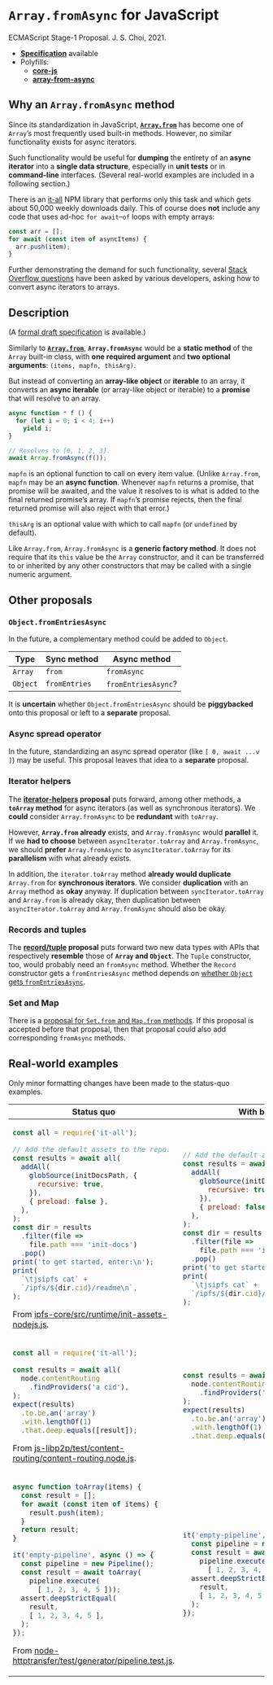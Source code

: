 # `Array.fromAsync` for JavaScript
ECMAScript Stage-1 Proposal. J. S. Choi, 2021.

* **[Specification][]** available
* Polyfills:
  * **[core-js][]**
  * **[array-from-async][]**

[specification]: http://jschoi.org/21/es-array-async-from/
[core-js]: https://github.com/zloirock/core-js#arrayfromasync
[array-from-async]: https://www.npmjs.com/package/array-from-async

## Why an `Array.fromAsync` method
Since its standardization in JavaScript,
**[`Array.from`][]** has become one of `Array`’s
most frequently used built-in methods.
However, no similar functionality exists for async iterators.

[`Array.from`]: https://developer.mozilla.org/en-US/docs/Web/JavaScript/Reference/Global_Objects/Array/from

Such functionality would be useful
for **dumping** the entirety of an **async iterator**
into a **single data structure**,
especially in **unit tests** or in **command-line** interfaces.
(Several real-world examples are included in a following section.)

There is an [it-all][] NPM library that performs only this task
and which gets about 50,000 weekly downloads daily.
This of course does **not** include any code
that uses ad-hoc `for await`–`of` loops with empty arrays:
```js
const arr = [];
for await (const item of asyncItems) {
  arr.push(item);
}
```
Further demonstrating the demand for such functionality,
several [Stack Overflow questions][Stack Overflow] have been asked
by various developers, asking how to convert async iterators to arrays.

[it-all]: https://www.npmjs.com/package/it-all
[Stack Overflow]: https://stackoverflow.com/questions/58668361/how-can-i-convert-an-async-iterator-to-an-array

## Description
(A [formal draft specification][specification] is available.)

Similarly to **[`Array.from`][]**,
**`Array.fromAsync`** would be a **static method**
of the `Array` built-in class, with **one required argument**
and **two optional arguments**: `(items, mapfn, thisArg)`.

But instead of converting an **array-like object** or **iterable** to an array,
it converts an **async iterable** (or array-like object or iterable)
to a **promise** that will resolve to an array.

```js
async function * f () {
  for (let i = 0; i < 4; i++)
    yield i;
}

// Resolves to [0, 1, 2, 3].
await Array.fromAsync(f());
```

`mapfn` is an optional function to call on every item value.
(Unlike `Array.from`, `mapfn` may be an **async function**.
Whenever `mapfn` returns a promise, that promise will be awaited,
and the value it resolves to is what is added
to the final returned promise’s array.
If `mapfn`’s promise rejects,
then the final returned promise
will also reject with that error.)

`thisArg` is an optional value with which to call `mapfn`
(or `undefined` by default).

Like `Array.from`, `Array.fromAsync` is a **generic factory method**.
It does not require that its `this` value be the `Array` constructor,
and it can be transferred to or inherited by any other constructors
that may be called with a single numeric argument.

## Other proposals

### `Object.fromEntriesAsync`
In the future, a complementary method could be added to `Object`.

Type    | Sync method  | Async method
------- | ------------ | ------------------
`Array` | `from`       | `fromAsync`
`Object`| `fromEntries`| `fromEntriesAsync`?

It is **uncertain** whether `Object.fromEntriesAsync`
should be **piggybacked** onto this proposal
or left to a **separate** proposal.

### Async spread operator
In the future, standardizing an async spread operator (like `[ 0, await ...v ]`)
may be useful. This proposal leaves that idea to a **separate** proposal.

### Iterator helpers
The **[iterator-helpers][] proposal** puts forward, among other methods,
a **`toArray` method** for async iterators (as well as synchronous iterators).
We **could** consider `Array.fromAsync` to be **redundant** with `toArray`.

However, **`Array.from` already** exists,
and `Array.fromAsync` would **parallel** it.
If we **had to choose** between `asyncIterator.toArray` and `Array.fromAsync`,
we should **prefer** `Array.fromAsync` to `asyncIterator.toArray`
for its **parallelism** with what already exists.

In addition, the `iterator.toArray` method **already would duplicate** `Array.from`
for **synchronous iterators**.
We consider **duplication** with an `Array` method as **okay** anyway.
If duplication between `syncIterator.toArray` and `Array.from` is already okay,
then duplication between `asyncIterator.toArray` and `Array.fromAsync` should also be okay.

[iterator-helpers]: https://github.com/tc39/proposal-iterator-helpers

### Records and tuples
The **[record/tuple] proposal** puts forward two new data types
with APIs that respectively **resemble** those of **`Array` and `Object`**.
The `Tuple` constructor, too, would probably need an `fromAsync` method.
Whether the `Record` constructor gets a `fromEntriesAsync` method
depends on [whether `Object` gets `fromEntriesAsync`](#objectfromentriesasync).

[record/tuple]: https://github.com/tc39/proposal-record-tuple

### Set and Map
There is a [proposal for `Set.from` and `Map.from` methods][setmap-offrom].
If this proposal is accepted before that proposal,
then that proposal could also add corresponding `fromAsync` methods.

[setmap-offrom]: https://github.com/tc39/proposal-setmap-offrom

## Real-world examples
Only minor formatting changes have been made to the status-quo examples.

<table>
<thead>
<tr>
<th>Status quo
<th>With binding

<tbody>
<tr>
<td>

```js
const all = require('it-all');

// Add the default assets to the repo.
const results = await all(
  addAll(
    globSource(initDocsPath, {
      recursive: true,
    }),
    { preload: false },
  ),
);
const dir = results
  .filter(file =>
    file.path === 'init-docs')
  .pop()
print('to get started, enter:\n');
print(
  `\tjsipfs cat` +
  `/ipfs/${dir.cid}/readme\n`,
);
```
From [ipfs-core/src/runtime/init-assets-nodejs.js][].

<td>

```js
// Add the default assets to the repo.
const results = await Array.fromAsync(
  addAll(
    globSource(initDocsPath, {
      recursive: true,
    }),
    { preload: false },
  ),
);
const dir = results
  .filter(file =>
    file.path === 'init-docs')
  .pop()
print('to get started, enter:\n');
print(
  `\tjsipfs cat` +
  `/ipfs/${dir.cid}/readme\n`,
);
```

<tr>
<td>

```js
const all = require('it-all');

const results = await all(
  node.contentRouting
    .findProviders('a cid'),
);
expect(results)
  .to.be.an('array')
  .with.lengthOf(1)
  .that.deep.equals([result]);
```
From [js-libp2p/test/content-routing/content-routing.node.js][].

<td>

```js
const results = await Array.fromAsync(
  node.contentRouting
    .findProviders('a cid'),
);
expect(results)
  .to.be.an('array')
  .with.lengthOf(1)
  .that.deep.equals([result]);
```

<tr>
<td>

```js
async function toArray(items) {
  const result = [];
  for await (const item of items) {
    result.push(item);
  }
  return result;
}

it('empty-pipeline', async () => {
  const pipeline = new Pipeline();
  const result = await toArray(
    pipeline.execute(
      [ 1, 2, 3, 4, 5 ]));
  assert.deepStrictEqual(
    result,
    [ 1, 2, 3, 4, 5 ],
  );
});
```

From [node-httptransfer/test/generator/pipeline.test.js][].

<td>

```js
it('empty-pipeline', async () => {
  const pipeline = new Pipeline();
  const result = await Array.fromAsync(
    pipeline.execute(
      [ 1, 2, 3, 4, 5 ]));
  assert.deepStrictEqual(
    result,
    [ 1, 2, 3, 4, 5 ],
  );
});
```

</table>

[ipfs-core/src/runtime/init-assets-nodejs.js]: https://github.com/ipfs/js-ipfs/blob/release/v0.54.x/packages/ipfs-core/src/runtime/init-assets-nodejs.js
[js-libp2p/test/content-routing/content-routing.node.js]: https://github.com/libp2p/js-libp2p/blob/13cf4761489d59b22924bb8ec2ec6dbe207b280c/test/content-routing/content-routing.node.js
[node-httptransfer/test/generator/pipeline.test.js]: https://github.com/adobe/node-httptransfer/blob/22a32e72df89ce40e77a1dae5575a07654a0851f/test/generator/pipeline.test.js
